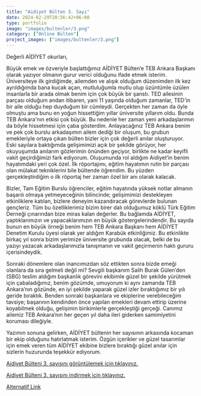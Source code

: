 ```yaml
---
title: "Aidiyet Bülten 3. Sayı"
date: 2024-02-29T20:56:42+06:00
type: portfolio
image: "images/bultenler/3.png"
category: ["Online Bülten"]
project_images: ["images/bultenler/3.png"]
---
```


Değerli AİDİYET okurları,

Büyük emek ve özveriyle başlattığımız AİDİYET Bülten’e TEB Ankara Başkanı olarak yazıyor olmanın gurur verici olduğunu ifade etmek isterim. Üniversiteye ilk girdiğimde, ailemden ve alışık olduğum düzenimden ilk kez ayrıldığımda bana kucak açan, mutluluğumla mutlu olup üzüntümle üzülen insanlarla bir arada olmak benim için çok büyük bir şanstı. TED ailesinin parçası olduğum andan itibaren, yani 11 yaşında olduğum zamanlar, TED'in bir aile olduğu hep duyduğum bir cümleydi. Gerçekten her zaman da öyle olmuştu ama bunu en yoğun hissettiğim yıllar üniversite yıllarım oldu. Bunda TEB Ankara'nın etkisi çok büyük. Bu nedenle her zaman yeni arkadaşlarımın da böyle hissetmesi için çaba gösterdim. Anlayacağınız TEB Ankara benim ve pek çok burslu arkadaşımın ailem dediği bir oluşum, bu grubun emekleriyle ortaya çıkan bülten bizler için çok değerli anılar oluşturuyor. Eski sayılara baktığımda gelişimimizi açık bir şekilde görüyor, her okuyuşumda anılarım gözlerimin önünden geçiyor, birlikte ne kadar keyifli vakit geçirdiğimizi fark ediyorum. Oluşumunda rol aldığım Aidiyet’in benim hayatımdaki yeri çok özel. İlk röportajımı, eğitim hayatımın rutin bir parçası olan mülakat tekniklerini bile bültende öğrendim. Bu yüzden gerçekleştirdiğim o ilk röportaj her zaman özel bir anı olarak kalacak.

Bizler, Tam Eğitim Burslu öğrenciler, eğitim hayatında yüksek notlar almanın başarılı
olmaya yetmeyeceğinin bilincinde; gelişimimizi destekleyen etkinliklere
katılan, bizlere deneyim kazandıracak görevlerde bulunan gençleriz. Tüm bu
özelliklerimiz bizim birer dalı olduğumuz köklü Türk Eğitim Derneği çınarından
bize miras kalan değerler. Bu bağlamda AİDİYET, yaptıklarımızın ve yapacaklarımızın en
büyük göstergelerindendir. Bu sayıda bunun en büyük örneği benim hem TEB Ankara
Başkanı hem AİDİYET Denetim Kurulu üyesi olarak yer aldığım Karabük
etkinliğimiz. Bu etkinlikte birkaç yıl sonra bizim yerimize üniversite grubunda
olacak, belki de bu yazıyı yazacak arkadaşlarımızla tanışmanın ve vakit geçirmenin haklı gururu içerisindeydik.

Sonraki dönemlere olan inancımızdan söz ettikten sonra bizde emeği olanlara da sıra gelmeli değil mi? Sevgili başkanım Salih Burak Gülen’den (SBG) teslim aldığım başkanlık
görevini ekibimle güzel bir şekilde yürütmek için çabaladığımız, benim gözümde, umuyorum ki aynı zamanda TEB Ankara’nın gözünde, en iyi şekilde yaparak güzel izler bıraktığımız bir yılı geride bıraktık. Benden sonraki başkanlara ve ekiplerine verebileceğim tavsiye; başarının kendinden önce yapılan emekleri devam ettirip üzerine koyabilmek olduğu, gelişimin birikimlerle gerçekleştiği gerçeği. Canımız ailemiz TEB Ankara’nın her geçen yıl daha ileri giderken samimiyetini koruması dileğiyle.

Yazımın sonuna gelirken, AİDİYET bültenin her sayısının arkasında kocaman bir ekip olduğunu hatırlatmak isterim. Özgün içerikler ve güzel tasarımlar için emek veren tüm AİDİYET ekibine bizlere bıraktığı güzel anılar için sizlerin huzurunda teşekkür ediyorum.

[Aidiyet Bülteni 3. sayısını görüntülemek için tıklayınız.](https://heyzine.com/flip-book/653311fd93.html "Dünya'nın en iyi bülteni!")

[Aidiyet Bülteni 3. sayısını indirmek için tıklayınız.](https://drive.google.com/file/d/15Dm8_CH0cC1Z1IZQ6mdf-U88YqchdtsS/view)

[Alternatif Link](https://viewer.joomag.com/aidiyet-3-say%C4%B1/0496212001709045541)
